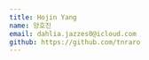 ```yaml
---
title: Hojin Yang
name: 양호진
email: dahlia.jazzes0@icloud.com
github: https://github.com/tnraro
---
```


